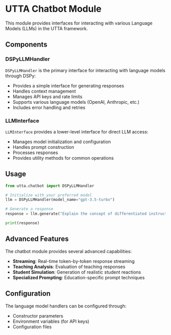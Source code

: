 # UTTA Chatbot Module

This module provides interfaces for interacting with various Language Models (LLMs) in the UTTA framework.

## Components

### DSPyLLMHandler

`DSPyLLMHandler` is the primary interface for interacting with language models through DSPy:

- Provides a simple interface for generating responses
- Handles context management
- Manages API keys and rate limits
- Supports various language models (OpenAI, Anthropic, etc.)
- Includes error handling and retries

### LLMInterface

`LLMInterface` provides a lower-level interface for direct LLM access:

- Manages model initialization and configuration
- Handles prompt construction
- Processes responses
- Provides utility methods for common operations

## Usage

```python
from utta.chatbot import DSPyLLMHandler

# Initialize with your preferred model
llm = DSPyLLMHandler(model_name="gpt-3.5-turbo")

# Generate a response
response = llm.generate("Explain the concept of differentiated instruction.")

print(response)
```

## Advanced Features

The chatbot module provides several advanced capabilities:

- **Streaming**: Real-time token-by-token response streaming
- **Teaching Analysis**: Evaluation of teaching responses
- **Student Simulation**: Generation of realistic student reactions
- **Specialized Prompting**: Education-specific prompt techniques

## Configuration

The language model handlers can be configured through:

- Constructor parameters
- Environment variables (for API keys)
- Configuration files 
